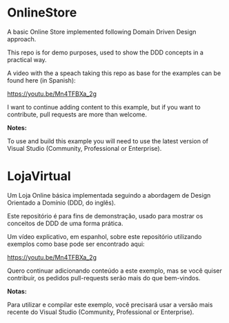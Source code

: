 # OnlineStore
A basic Online Store implemented following Domain Driven Design approach.

This repo is for demo purposes, used to show the DDD concepts in a practical way.

A video with the a speach taking this repo as base for the examples can be found here (in Spanish):

https://youtu.be/Mn4TFBXa_2g

I want to continue adding content to this example, but if you want to contribute, pull requests are more than welcome.

**Notes:**

To use and build this example you will need to use the latest version of Visual Studio (Community, Professional or Enterprise).

# LojaVirtual
Um Loja Online básica implementada seguindo a abordagem de Design Orientado a Domínio (DDD, do inglês).

Este repositório é para fins de demonstração, usado para mostrar os conceitos de DDD de uma forma prática.

Um vídeo explicativo, em espanhol, sobre este repositório utilizando exemplos como base pode ser encontrado aqui:

https://youtu.be/Mn4TFBXa_2g

Quero continuar adicionando conteúdo a este exemplo, mas se você quiser contribuir, os pedidos pull-requests serão mais do que bem-vindos.

**Notas:**

Para utilizar e compilar este exemplo, você precisará usar a versão mais recente do Visual Studio (Community, Professional or Enterprise).

